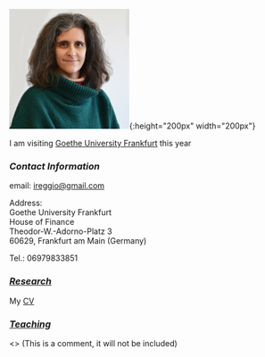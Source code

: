 ![](iliana_pic.jpg){:height="200px" width="200px"}

I am visiting [Goethe University Frankfurt](http://www.uni-frankfurt.de) this year

### **_Contact Information_**
email: ireggio@gmail.com

Address:  
Goethe University Frankfurt  
House of Finance  
Theodor-W.-Adorno-Platz 3  
60629, Frankfurt am Main (Germany)

Tel.: 06979833851


### **_[Research](research.md)_**
My [CV](IlianaReggio_CV_March2019.pdf)

### **_[Teaching](teaching.md)_**

<> (This is a comment, it will not be included)

<!---
your comment goes here
and here
-->
